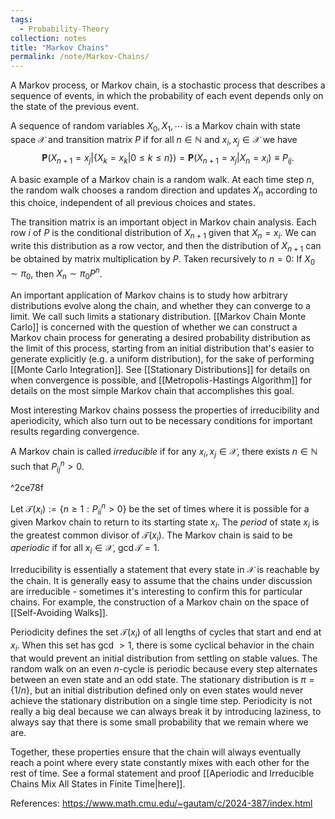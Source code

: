 ```yaml
---
tags:
  - Probability-Theory
collection: notes
title: "Markov Chains"
permalink: /note/Markov-Chains/
---
```

A Markov process, or Markov chain, is a stochastic process that describes a sequence of events, in which the probability of each event depends only on the state of the previous event.   

A sequence of random variables $X_0, X_1,\cdots$ is a Markov chain with state space $\mathcal{X}$ and transition matrix $P$ if for all $n \in \mathbb{N}$ and $x_i, x_j \in \mathcal{X}$ we have 
$$
\mathbf{P}(X_{n+1} = x_j | \{ X_k = x_k | 0 \leq k \leq n \}) = \mathbf{P}(X_{n+1} = x_j | X_n = x_i) \equiv P_{ij}.
$$

A basic example of a Markov chain is a random walk. At each time step $n$, the random walk chooses a random direction and updates $X_n$ according to this choice, independent of all previous choices and states. 

The transition matrix is an important object in Markov chain analysis. Each row $i$ of $P$ is the conditional distribution of $X_{n+1}$ given that $X_n = x_i$. We can write this distribution as a row vector, and then the distribution of $X_{n+1}$ can be obtained by matrix multiplication by $P$. Taken recursively to $n=0$: If $X_0 \sim \pi_0$, then $X_n \sim \pi_0 P^n$. 

An important application of Markov chains is to study how arbitrary distributions evolve along the chain, and whether they can converge to a limit. We call such limits a stationary distribution. [[Markov Chain Monte Carlo]] is concerned with the question of whether we can construct a Markov chain process for generating a desired probability distribution as the limit of this process, starting from an initial distribution that's easier to generate explicitly (e.g. a uniform distribution), for the sake of performing [[Monte Carlo Integration]]. See [[Stationary Distributions]] for details on when convergence is possible, and [[Metropolis-Hastings Algorithm]] for details on the most simple Markov chain that accomplishes this goal.

Most interesting Markov chains possess the properties of irreducibility and aperiodicity, which also turn out to be necessary conditions for important results regarding convergence.

A Markov chain is called *irreducible* if for any $x_i, x_j \in \mathcal{X}$, there exists $n \in \mathbb{N}$ such that $P^n_{ij} > 0$.

^2ce78f

Let $\mathcal{T}(x_i) := \{ n \geq 1 : P^n_{ii} > 0 \}$ be the set of times where it is possible for a given Markov chain to return to its starting state $x_i$. The *period* of state $x_i$ is the greatest common divisor of $\mathcal{T}(x_i)$.
The Markov chain is said to be *aperiodic* if for all $x_i \in \mathcal{X}$, $\gcd \mathcal{T} = 1$.
 
Irreducibility is essentially a statement that every state in $\mathcal{X}$ is reachable by the chain. It is generally easy to assume that the chains under discussion are irreducible - sometimes it's interesting to confirm this for particular chains. For example, the construction of a Markov chain on the space of [[Self-Avoiding Walks]].

Periodicity defines the set $\mathcal{T}(x_i)$ of all lengths of cycles that start and end at $x_i$. When this set has gcd $> 1,$ there is some cyclical behavior in the chain that would prevent an initial distribution from settling on stable values. The random walk on an even $n$-cycle is periodic because every step alternates between an even state and an odd state. The stationary distribution is $\pi = \{1/n\}$, but an initial distribution defined only on even states would never achieve the stationary distribution on a single time step. Periodicity is not really a big deal because we can always break it by introducing laziness, to always say that there is some small probability that we remain where we are. 

Together, these properties ensure that the chain will always eventually reach a point where every state constantly mixes with each other for the rest of time. See a formal statement and proof [[Aperiodic and Irreducible Chains Mix All States in Finite Time|here]].

References:
https://www.math.cmu.edu/~gautam/c/2024-387/index.html